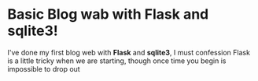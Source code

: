 # Basic Blog wab with Flask and sqlite3!

I've done my first blog web with **Flask** and **sqlite3**, I must confession Flask is a little tricky when we are starting, though once time you begin is impossible to drop out
